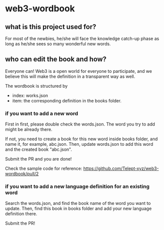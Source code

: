 # web3-wordbook

## what is this project used for?
For most of the newbies, he/she will face the knowledge catch-up phase as long as he/she sees so many wonderful new words. 



## who can edit the book and how?
Everyone can! Web3 is a open world for everyone to participate, and we believe this will make the definition in a transparent way as well.

The wordbook is structured by 
- index: works.json
- item: the corresponding definition in the books folder.

### if you want to add a new word
First in first, please double check the words.json. The word you try to add might be already there.

If not, you need to create a book for this new word inside books folder, and name it, for example, abc.json. Then, update words.json to add this word and the created book "abc.json". 

Submit the PR and you are done!

Check the sample code for reference: https://github.com/Telept-xyz/web3-wordbook/pull/2


### if you want to add a new language definition for an existing word
Search the words.json, and find the book name of the word you want to update. Then, find this book in books folder and add your new language definition there. 

Submit the PR!

